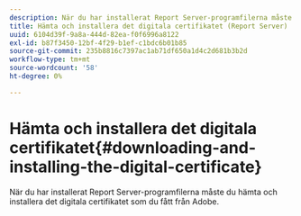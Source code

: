 ```yaml
---
description: När du har installerat Report Server-programfilerna måste du hämta och installera det digitala certifikatet som du fått från Adobe.
title: Hämta och installera det digitala certifikatet (Report Server)
uuid: 6104d39f-9a8a-444d-82ea-f0f6996a8122
exl-id: b87f3450-12bf-4f29-b1ef-c1bdc6b01b85
source-git-commit: 235b8816c7397ac1ab71df650a1d4c2d681b3b2d
workflow-type: tm+mt
source-wordcount: '58'
ht-degree: 0%

---
```


# Hämta och installera det digitala certifikatet{#downloading-and-installing-the-digital-certificate}

När du har installerat Report Server-programfilerna måste du hämta och installera det digitala certifikatet som du fått från Adobe.
